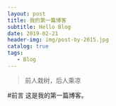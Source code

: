 ```yaml
---
layout: post
title: 我的第一篇博客
subtitle: Hello Blog
date: 2019-02-21
header-img: img/post-by-2015.jpg
catalog: true
tags:
   - Blog
---
```


>前人栽树，后人乘凉

#前言
这是我的第一篇博客。
